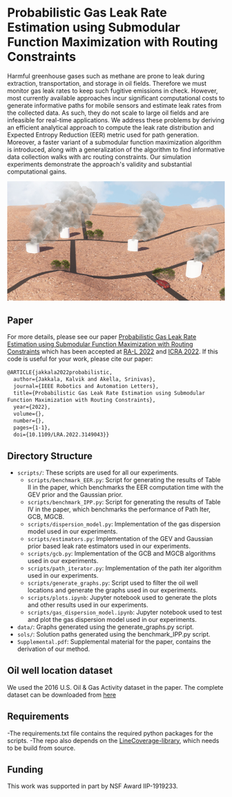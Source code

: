 # Probabilistic Gas Leak Rate Estimation using Submodular Function Maximization with Routing Constraints
Harmful greenhouse gases such as methane are  prone to leak during extraction, transportation, and storage in oil fields. Therefore we must monitor gas leak rates to keep such fugitive emissions in check. However, most currently available approaches incur significant computational costs to generate informative paths for mobile sensors and estimate leak rates from the collected data. As such, they do not scale to large oil fields and are infeasible for real-time applications. We address these problems by deriving an efficient analytical approach to compute the leak rate distribution and Expected Entropy Reduction (EER) metric used for path generation. Moreover, a faster variant of a submodular function maximization algorithm is introduced, along with a generalization of the algorithm to find informative data collection walks with arc routing constraints. Our simulation experiments demonstrate the approach's validity and substantial computational gains.

![oil_field](images/oil_field.jpg)

## Paper
For more details, please see our paper [Probabilistic Gas Leak Rate Estimation using Submodular Function Maximization with Routing Constraints](https://ieeexplore.ieee.org/document/9706242) which has been accepted at [RA-L 2022](https://www.ieee-ras.org/publications/ra-l) and [ICRA 2022](https://www.icra2022.org/). If this code is useful for your work, please cite our paper:

```
@ARTICLE{jakkala2022probabilistic,
  author={Jakkala, Kalvik and Akella, Srinivas},
  journal={IEEE Robotics and Automation Letters}, 
  title={Probabilistic Gas Leak Rate Estimation using Submodular Function Maximization with Routing Constraints}, 
  year={2022},
  volume={},
  number={},
  pages={1-1},
  doi={10.1109/LRA.2022.3149043}}
``` 

## Directory Structure
- `scripts/`: These scripts are used for all our experiments.
  - `scripts/benchmark_EER.py`: Script for generating the results of Table II in the paper, which benchmarks the EER computation time with the GEV prior and the Gaussian prior.
  - `scripts/benchmark_IPP.py`: Script for generating the results of Table IV in the paper, which benchmarks the performance of Path Iter, GCB, MGCB. 
  - `scripts/dispersion_model.py`: Implementation of the gas dispersion model used in our experiments.
  - `scripts/estimators.py`: Implementation of the GEV and Gaussian prior based leak rate estimators used in our experiments.
  - `scripts/gcb.py`: Implementation of the GCB and MGCB algorithms used in our experiments.
  - `scripts/path_iterator.py`: Implementation of the path iter algorithm used in our experiments.
  - `scripts/generate_graphs.py`: Script used to filter the oil well locations and generate the graphs used in our experiments.
  - `scripts/plots.ipynb`: Jupyter notebook used to generate the plots and other results used in our experiments.
  - `scripts/gas_dispersion_model.ipynb`: Jupyter notebook used to test and plot the gas dispersion model used in our experiments.
- `data/`: Graphs generated using the generate_graphs.py script.
- `sols/`: Solution paths generated using the benchmark_IPP.py script.
- `Supplemental.pdf`: Supplemental material for the paper, contains the derivation of our method. 
     
## Oil well location dataset 
We used the 2016 U.S. Oil & Gas Activity dataset in the paper.
The complete dataset can be downloaded from [here](https://www.fractracker.org/map/national/us-oil-gas/)

## Requirements
-The requirements.txt file contains the required python packages for the scripts.
-The repo also depends on the [LineCoverage-library](https://github.com/kdkalvik/LineCoverage-library), which needs to be build from source.

## Funding 
This work was supported in part by NSF Award IIP-1919233.
